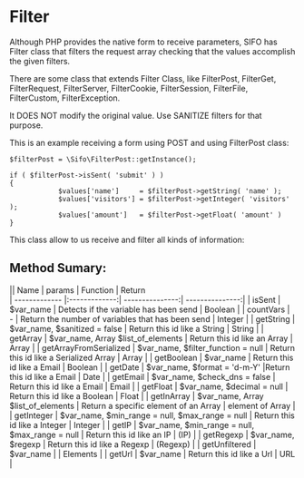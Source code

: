 Filter
=======


Although PHP provides the native form to receive parameters, SIFO has Filter class that filters the request array checking that the values accomplish the given filters. 


There are some class that extends Filter Class, like FilterPost, FilterGet, FilterRequest, FilterServer, FilterCookie, FilterSession, FilterFile, FilterCustom, FilterException.


It DOES NOT modify the original value. Use SANITIZE filters for that purpose.


This is an example receiving a form using POST and using FilterPost class:


    $filterPost = \Sifo\FilterPost::getInstance();

    if ( $filterPost->isSent( 'submit' ) )
    {
                $values['name']     = $filterPost->getString( 'name' );
                $values['visitors'] = $filterPost->getInteger( 'visitors' );
                $values['amount']  	= $filterPost->getFloat( 'amount' )
    }

This class allow to us receive and filter all kinds of information:

Method Sumary:
-------------------------


|| Name                |   params     |    Function    |   Return              
| ------------- |:-------------:| ---------------:|  ---------------:|
| isSent        | $var_name | Detects if the variable has been send                             | Boolean |
| countVars     | -         | Return the number of variables that has been send                 | Integer |
| getString     | $var_name, $sanitized = false | Return this id like a String                  | String |
| getArray    | $var_name, Array $list_of_elements | Return this id like an Array                | Array |
| getArrayFromSerialized |   $var_name, $filter_function = null | Return this id like a Serialized Array | Array |
| getBoolean    | $var_name | Return this id like a Email                                       | Boolean |
| getDate       | $var_name, $format = 'd-m-Y' |Return this id like a Email                     | Date |
| getEmail      | $var_name, $check_dns = false | Return this id like a Email                   | Email |
| getFloat      | $var_name, $decimal = null |  Return this id like a Boolean                   | Float |
| getInArray    | $var_name, Array $list_of_elements | Return a specific element of an Array    | element of Array |
| getInteger    | $var_name, $min_range = null, $max_range = null | Return this id like a Integer | Integer |
| getIP         | $var_name, $min_range = null, $max_range = null | Return this id like an IP   | (IP) |
| getRegexp     | $var_name, $regexp | Return this id like a Regexp                             | (Regexp) |
| getUnfiltered | $var_name |                                                                   | Elements |
| getUrl        | $var_name | Return this id like a Url                                         | URL |